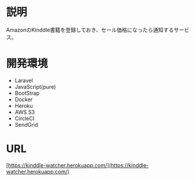 # 説明
AmazonのKinddle書籍を登録しておき、セール価格になったら通知するサービス。

# 開発環境
 - Laravel
 - JavaScript(pure)
 - BootStrap
 - Docker
 - Heroku
 - AWS S3
 - CircleCI
 - SendGrid

# URL
[https://kinddle-watcher.herokuapp.com/](https://kinddle-watcher.herokuapp.com/)
